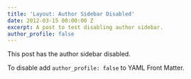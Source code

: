 ```yaml
---
title: 'Layout: Author Sidebar Disabled'
date: 2012-03-15 00:00:00 Z
excerpt: A post to test disabling author sidebar.
author_profile: false
---
```


This post has the author sidebar disabled.

To disable add `author_profile: false` to YAML Front Matter.
